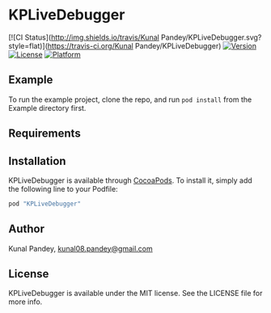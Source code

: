 # KPLiveDebugger

[![CI Status](http://img.shields.io/travis/Kunal Pandey/KPLiveDebugger.svg?style=flat)](https://travis-ci.org/Kunal Pandey/KPLiveDebugger)
[![Version](https://img.shields.io/cocoapods/v/KPLiveDebugger.svg?style=flat)](http://cocoapods.org/pods/KPLiveDebugger)
[![License](https://img.shields.io/cocoapods/l/KPLiveDebugger.svg?style=flat)](http://cocoapods.org/pods/KPLiveDebugger)
[![Platform](https://img.shields.io/cocoapods/p/KPLiveDebugger.svg?style=flat)](http://cocoapods.org/pods/KPLiveDebugger)

## Example

To run the example project, clone the repo, and run `pod install` from the Example directory first.

## Requirements

## Installation

KPLiveDebugger is available through [CocoaPods](http://cocoapods.org). To install
it, simply add the following line to your Podfile:

```ruby
pod "KPLiveDebugger"
```

## Author

Kunal Pandey, kunal08.pandey@gmail.com

## License

KPLiveDebugger is available under the MIT license. See the LICENSE file for more info.
